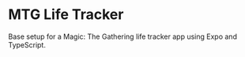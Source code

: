 # MTG Life Tracker

Base setup for a Magic: The Gathering life tracker app using Expo and TypeScript.